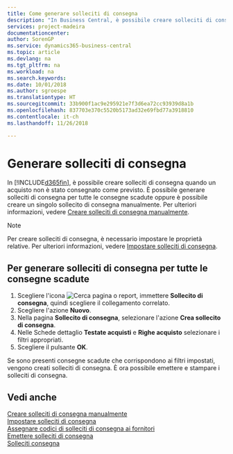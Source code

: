 ```yaml
---
title: Come generare solleciti di consegna
description: "In Business Central, è possibile creare solleciti di consegna quando un acquisto non è stato consegnato come previsto. È possibile generare solleciti di consegna per tutte le consegne scadute oppure è possibile creare un singolo sollecito di consegna manualmente."
services: project-madeira
documentationcenter: 
author: SorenGP
ms.service: dynamics365-business-central
ms.topic: article
ms.devlang: na
ms.tgt_pltfrm: na
ms.workload: na
ms.search.keywords: 
ms.date: 10/01/2018
ms.author: sgroespe
ms.translationtype: HT
ms.sourcegitcommit: 33b900f1ac9e295921e7f3d6ea72cc93939d8a1b
ms.openlocfilehash: 837703e370c5520b5173ad32e69fbd77a3918810
ms.contentlocale: it-ch
ms.lasthandoff: 11/26/2018

---
```

# <a name="generate-delivery-reminders"></a>Generare solleciti di consegna
In [!INCLUDE[d365fin](../../includes/d365fin_md.md)], è possibile creare solleciti di consegna quando un acquisto non è stato consegnato come previsto. È possibile generare solleciti di consegna per tutte le consegne scadute oppure è possibile creare un singolo sollecito di consegna manualmente. Per ulteriori informazioni, vedere [Creare solleciti di consegna manualmente](how-to-create-delivery-reminders-manually.md).  

> [!NOTE]  
>  Per creare solleciti di consegna, è necessario impostare le proprietà relative. Per ulteriori informazioni, vedere [Impostare solleciti di consegna](how-to-set-up-delivery-reminders.md).  

## <a name="to-generate-delivery-reminders-for-all-overdue-deliveries"></a>Per generare solleciti di consegna per tutte le consegne scadute  

1.  Scegliere l'icona ![Cerca pagina o report](../../media/ui-search/search_small.png "icona Cerca pagina o report"), immettere **Sollecito di consegna**, quindi scegliere il collegamento correlato.  
2.  Scegliere l'azione **Nuovo**.  
3.  Nella pagina **Sollecito di consegna**, selezionare l'azione **Crea sollecito di consegna**.  
4.  Nelle Schede dettaglio **Testate acquisti** e **Righe acquisto** selezionare i filtri appropriati.  
5.  Scegliere il pulsante **OK**.  

Se sono presenti consegne scadute che corrispondono ai filtri impostati, vengono creati solleciti di consegna. È ora possibile emettere e stampare i solleciti di consegna.  

## <a name="see-also"></a>Vedi anche  
 [Creare solleciti di consegna manualmente](how-to-create-delivery-reminders-manually.md)   
 [Impostare solleciti di consegna](how-to-set-up-delivery-reminders.md)   
 [Assegnare codici di solleciti di consegna ai fornitori](how-to-assign-delivery-reminder-codes-to-vendors.md)   
 [Emettere solleciti di consegna](how-to-issue-delivery-reminders.md)   
 [Solleciti consegna](delivery-reminders.md)

